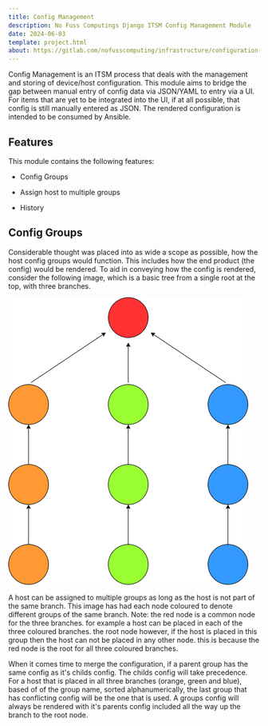 ```yaml
---
title: Config Management
description: No Fuss Computings Django ITSM Config Management Module
date: 2024-06-03
template: project.html
about: https://gitlab.com/nofusscomputing/infrastructure/configuration-management/django_app
---
```


Config Management is an ITSM process that deals with the management and storing of device/host configuration. This module aims to bridge the gap between manual entry of config data via JSON/YAML to entry via a UI. For items that are yet to be integrated into the UI, if at all possible, that config is still manually entered as JSON.  The rendered configuration is intended to be consumed by Ansible.


## Features

This module contains the following features:

- Config Groups

- Assign host to multiple groups

- History


## Config Groups

Considerable thought was placed into as wide a scope as possible, how the host config groups would function. This includes how the end product (the config) would be rendered. To aid in conveying how the config is rendered, consider the following image, which is a basic tree from a single root at the top, with three branches.

![config-merging](../images/config-groups-merging.png)

A host can be assigned to multiple groups as long as the host is not part of the same branch. This image has had each node coloured to denote different groups of the same branch. Note: the red node is a common node for the three branches. for example a host can be placed in each of the three coloured branches. the root node however, if the host is placed in this group then the host can not be placed in any other node. this is because the red node is the root for all three coloured branches.

When it comes time to merge the configuration, if a parent group has the same config as it's childs config. The childs config will take precedence. For a host that is placed in all three branches (orange, green and blue), based of of the group name, sorted alphanumerically, the last group that has conflicting config will be the one that is used. A groups config will always be rendered with it's parents config included all the way up the branch to the root node.
